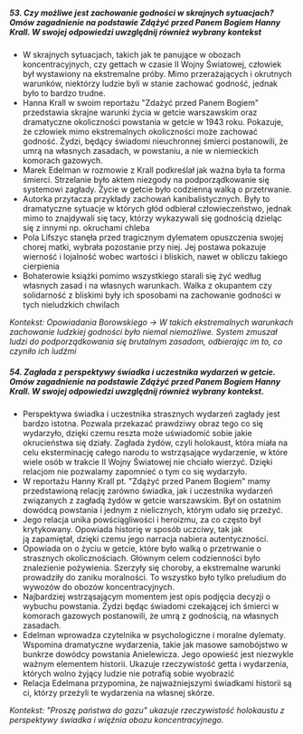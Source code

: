 ##### 53. Czy możliwe jest zachowanie godności w skrajnych sytuacjach? Omów zagadnienie na podstawie Zdążyć przed Panem Bogiem Hanny Krall. W swojej odpowiedzi uwzględnij również wybrany kontekst

- W skrajnych sytuacjach, takich jak te panujące w obozach koncentracyjnych, czy gettach w czasie II Wojny Światowej, człowiek był wystawiony na ekstremalne próby. Mimo przerażających i okrutnych warunków, niektórzy ludzie byli w stanie zachować godność, jednak było to bardzo trudne.
- Hanna Krall w swoim reportażu "Zdażyć przed Panem Bogiem" przedstawia skrajne warunki życia w getcie warszawskim oraz dramatyczne okoliczności powstania w getcie w 1943 roku. Pokazuje, że człowiek mimo ekstremalnych okoliczności może zachować godność. Żydzi, będący świadomi nieuchronnej śmierci postanowili, że umrą na własnych zasadach, w powstaniu, a nie w niemieckich komorach gazowych.
- Marek Edelman w rozmowie z Krall podkreślał jak ważna była ta forma śmierci. Strzelanie było aktem niezgody na podporządkowanie się systemowi zagłady. Życie w getcie było codzienną walką o przetrwanie. 
- Autorka przytacza przykłady zachowań kanibalistycznych. Były to dramatyczne sytuacje w których głód odbierał człowieczeństwo, jednak mimo to znajdywali się tacy, którzy wykazywali się godnością dzieląc się z innymi np. okruchami chleba 
- Pola Lifszyc stanęła przed tragicznym dylematem opuszczenia swojej chorej matki, wybrała pozostanie przy niej. Jej postawa pokazuje wierność i lojalność wobec wartości i bliskich, nawet w obliczu takiego cierpienia 
- Bohaterowie książki pomimo wszystkiego starali się żyć według własnych zasad i na własnych warunkach. Walka z okupantem czy solidarność z bliskimi były ich sposobami na zachowanie godności w tych nieludzkich chwilach

*Kontekst: Opowiadania Borowskiego -> W takich ekstremalnych warunkach zachowanie ludzkiej godności było niemal niemożliwe. System zmuszał ludzi do podporządkowania się brutalnym zasadom, odbierając im to, co czyniło ich ludźmi*
##### 54. Zagłada z perspektywy świadka i uczestnika wydarzeń w getcie. Omów zagadnienie na podstawie Zdążyć przed Panem Bogiem Hanny Krall. W swojej odpowiedzi uwzględnij również wybrany kontekst.

- Perspektywa świadka i uczestnika strasznych wydarzeń zagłady jest bardzo istotna. Pozwala przekazać prawdziwy obraz tego co się wydarzyło, dzięki czemu reszta może uświadomić sobie jakie okrucieństwa się działy. Zagłada żydów, czyli holokaust, która miała na celu eksterminację całego narodu to wstrząsające wydarzenie, w które wiele osób w trakcie II Wojny Światowej nie chciało wierzyć. Dzięki relacjom nie pozwalamy zapomnieć o tym co się wydarzyło.
- W reportażu Hanny Krall pt. "Zdążyć przed Panem Bogiem" mamy przedstawioną relację zarówno świadka, jak i uczestnika wydarzeń związanych z zagładą żydów w getcie warszawskim. Był on ostatnim dowódcą powstania i jednym z nielicznych, którym udało się przeżyć. 
- Jego relacja unika powściągliwości i heroizmu, za co często był krytykowany. Opowiada historię w sposób uczciwy, tak jak ją zapamiętał, dzięki czemu jego narracja nabiera autentyczności.
- Opowiada on o życiu w getcie, które było walką o przetrwanie o strasznych okolicznościach. Głównym celem codzienności było znalezienie pożywienia. Szerzyły się choroby, a ekstremalne warunki prowadziły do zaniku moralności. To wszystko było tylko preludium do wywozów do obozów koncentracyjnych. 
- Najbardziej wstrząsającym momentem jest opis podjęcia decyzji o wybuchu powstania. Żydzi będąc świadomi czekającej ich śmierci w komorach gazowych postanowili, że umrą z godnością, na własnych zasadach.
- Edelman wprowadza czytelnika w psychologiczne i moralne dylematy. Wspomina dramatyczne wydarzenia, takie jak masowe samobójstwo w bunkrze dowódcy powstania Anielewicza. Jego opowieść jest niezwykle ważnym elementem historii. Ukazuje rzeczywistość getta i wydarzenia, których wolno żyjący ludzie nie potrafią sobie wyobrazić
- Relacja Edelmana przypomina, że najważniejszymi świadkami historii są ci, którzy przeżyli te wydarzenia na własnej skórze. 

*Kontekst: "Proszę państwa do gazu" ukazuje rzeczywistość holokaustu z perspektywy świadka i więźnia obozu koncentracyjnego.*

